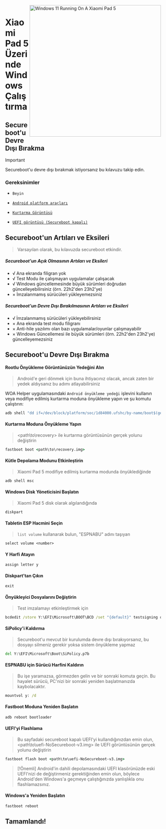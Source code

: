 <img align="right" src="https://raw.githubusercontent.com/erdilS/Port-Windows-11-Xiaomi-Pad-5/main/nabu.png" width="425" alt="Windows 11 Running On A Xiaomi Pad 5">

# Xiaomi Pad 5 Üzerinde Windows Çalıştırma

## Secureboot'u Devre Dışı Bırakma
> [!Important]
> Secureboot'u devre dışı bırakmak istiyorsanız bu kılavuzu takip edin.

### Gereksinimler
- ```Beyin```

- [```Android platform araçları```](https://developer.android.com/studio/releases/platform-tools)

- [```Kurtarma Görüntüsü```](https://github.com/erdilS/Port-Windows-11-Xiaomi-Pad-5/releases/download/1.0/recovery.img)

- [```UEFI görüntüsü (Secureboot kapalı)```](https://github.com/erdilS/Port-Windows-11-Xiaomi-Pad-5/releases/download/1.0/XXXnabu-NoSecureboot-v4.img)

## Secureboot'un Artıları ve Eksileri
> Varsayılan olarak, bu kılavuzda secureboot etkindir.

##### Secureboot'un Açık Olmasının Artıları ve Eksileri
- √ Ana ekranda filigran yok
- √ Test Modu ile çalışmayan uygulamalar çalışacak
- √ Windows güncellemesinde büyük sürümleri doğrudan güncelleyebilirsiniz (örn. 22h2'den 23h2'ye)
- × İmzalanmamış sürücüleri yükleyemezsiniz

##### Secureboot'un Devre Dışı Bırakılmasının Artıları ve Eksileri
- √ İmzalanmamış sürücüleri yükleyebilirsiniz
- × Ana ekranda test modu filigranı
- × Anti-hile yazılımı olan bazı uygulamalar/oyunlar çalışmayabilir
- × Windows Güncellemesi ile büyük sürümleri (örn. 22h2'den 23h2'ye) güncelleyemezsiniz

## Secureboot'u Devre Dışı Bırakma

#### Rootlu Önyükleme Görüntünüzün Yedeğini Alın
> Android'e geri dönmek için buna ihtiyacınız olacak, ancak zaten bir yedek aldıysanız bu adımı atlayabilirsiniz

WOA Helper uygulamasındaki `Android önyükleme yedeği` işlevini kullanın veya modifiye edilmiş kurtarma moduna önyükleme yapın ve şu komutu çalıştırın:
```cmd
adb shell "dd if=/dev/block/platform/soc/1d84000.ufshc/by-name/boot$(getprop ro.boot.slot_suffix) of=/tmp/rooted_boot.img" && adb pull /tmp/rooted_boot.img
```

#### Kurtarma Moduna Önyükleme Yapın
> <path\to\recovery> ile kurtarma görüntüsünün gerçek yolunu değiştirin
```cmd
fastboot boot <path\to\recovery.img>
```

#### Kütle Depolama Modunu Etkinleştirin
> Xiaomi Pad 5 modifiye edilmiş kurtarma modunda önyüklediğinde
```cmd
adb shell msc
```

#### Windows Disk Yöneticisini Başlatın
> Xiaomi Pad 5 disk olarak algılandığında
```cmd
diskpart
```

#### Tabletin ESP Hacmini Seçin
> `list volume` kullanarak bulun, "ESPNABU" adını taşıyan
```diskpart
select volume <number>
```

#### Y Harfi Atayın
```diskpart
assign letter y
```

#### Diskpart'tan Çıkın
```diskpart
exit
```

#### Önyükleyici Dosyalarını Değiştirin
> Test imzalamayı etkinleştirmek için
```cmd
bcdedit /store Y:\EFI\Microsoft\BOOT\BCD /set "{default}" testsigning on
```

#### SiPolicy'i Kaldırma
> Secureboot'u mevcut bir kurulumda devre dışı bırakıyorsanız, bu dosyayı silmeniz gerekir yoksa sistem önyükleme yapmaz
```cmd
del Y:\EFI\Microsoft\Boot\SiPolicy.p7b
```

#### ESPNABU için Sürücü Harfini Kaldırın
> Bu işe yaramazsa, görmezden gelin ve bir sonraki komuta geçin. Bu hayalet sürücü, PC'nizi bir sonraki yeniden başlatmanızda kaybolacaktır.
```cmd
mountvol y: /d
```

#### Fastboot Moduna Yeniden Başlatın
```cmd
adb reboot bootloader
```

#### UEFI'yi Flashlama
> Bu sayfadaki secureboot kapalı UEFI'yi kullandığınızdan emin olun, <path\to\uefi-NoSecureboot-v3.img> ile UEFI görüntüsünün gerçek yolunu değiştirin
```cmd
fastboot flash boot <path\to\uefi-NoSecureboot-v3.img>
```

> [!Önemli]
> Android'in dahili depolamasındaki UEFI klasörünüzde eski UEFI'nizi de değiştirmeniz gerektiğinden emin olun, böylece Android'den Windows'a geçmeye çalıştığınızda yanlışlıkla onu flashlamazsınız.

#### Windows'a Yeniden Başlatın
```cmd
fastboot reboot
```

## Tamamlandı!
